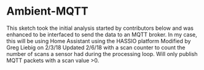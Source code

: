 # Ambient-MQTT
 This sketch took the initial analysis started by contributors below and was enhanced to be interfaced to send the data
 to an MQTT broker. In my case, this will be using Home Assistant using the HASSIO platform
 Modified by Greg Liebig on 2/3/18
 Updated 2/6/18 with a scan counter to count the number of scans a sensor had during the processing loop. Will only publish
 MQTT packets with a scan value >0. 
